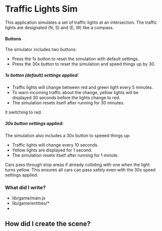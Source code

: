 # Traffic Lights Sim

This application simulates a set of traffic lights at an intersection. The traffic lights are designated (N, S) and (E, W) like a compass.

#### Buttons

The simulator includes two buttons:

- Press the 1x button to reset the simulation with default settings.
- Press the 30x button to reset the simulation and speed things up by 30.

##### 1x botton (default) settings applied:

- Traffic lights will change between red and green light every 5 minutes. 
- To warn incoming traffic about the change, yellow lights will be displayed 30 seconds before the lights change to red.
- The simulation resets itself after running for 30 minutes.

it switching to red.

##### 30x button settings applied:

The simulation also includes a 30x button to speeed things up:
- Traffic lights will change every 10 seconds.
- Yellow lights are displayed for 1 second.
- The simulation resets itself after running for 1 minute.

Cars pass through stop areas if already colliding with one when the light turns yellow. This ensures all cars can pass safely even with the 30x speed settings applied.

### What did I write?

- lib/game/main.js
- lib/game/entities/*
- 
## How did I create the scene?






